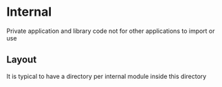 # Internal

Private application and library code not for other applications to import or use

## Layout

It is typical to have a directory per internal module inside this directory
